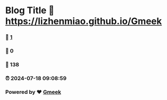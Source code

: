 # Blog Title :link: https://lizhenmiao.github.io/Gmeek 
### :page_facing_up: [1](https://lizhenmiao.github.io/Gmeek/tag.html) 
### :speech_balloon: 0 
### :hibiscus: 138 
### :alarm_clock: 2024-07-18 09:08:59 
### Powered by :heart: [Gmeek](https://github.com/Meekdai/Gmeek)
